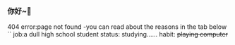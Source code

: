 ### 你好~👋
404 error:page not found
-you can read about the reasons in the tab below
`` job:a dull high school student
   status: studying......
   habit: ~~playing computer~~ 


